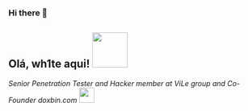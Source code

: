 ### Hi there 👋
<h2> Olá, wh1te aqui! <img src="https://media.giphy.com/media/IfsByYYHyNlnINT46g/giphy.gif" width="70"></h2>
<p><em>Senior Penetration Tester and Hacker member at ViLe group and Co-Founder doxbin.com <a href="https://github.com/"></a><img src="https://media.giphy.com/media/WUlplcMpOCEmTGBtBW/giphy.gif" width="30">
  </em></p>

